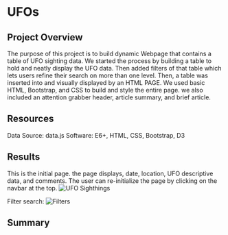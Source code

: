 # UFOs

## Project Overview
The purpose of this project is to build dynamic Webpage that contains a table of UFO sighting data. We started the process by building a table to hold and neatly display the UFO data. Then added filters of that table which lets users refine their search on more than one level. Then, a table was inserted into and visually displayed by an HTML PAGE. We used basic HTML, Bootstrap, and CSS to build and style the entire page. we also included an attention grabber header, article summary, and brief article.

## Resources
Data Source: data.js
Software: E6+, HTML, CSS, Bootstrap, D3

## Results
This is the initial page. the page displays, date, location, UFO descriptive data, and comments. 
The user can re-initialize the page by clicking on the navbar at the top.
![UFO Sighthings](https://user-images.githubusercontent.com/101952961/174519735-179dd172-a272-4bbe-a27c-effc2851d30e.jpg)

Filter search: 
![Filters](https://user-images.githubusercontent.com/101952961/174519997-f3c3359b-d58a-49f1-9019-bc72c6291b5b.jpg)

## Summary
